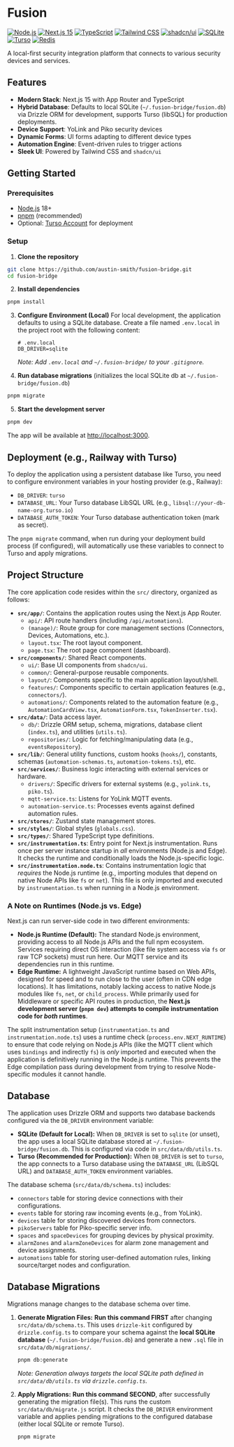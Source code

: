 # Fusion

[![Node.js](https://img.shields.io/badge/Node.js_18+-339933?style=flat-square&logo=node.js&logoColor=white)](https://nodejs.org/) [![Next.js 15](https://img.shields.io/badge/Next.js_15-000000?style=flat-square&logo=next.js&logoColor=white)](https://nextjs.org/) [![TypeScript](https://img.shields.io/badge/TypeScript-3178C6?style=flat-square&logo=typescript&logoColor=white)](https://www.typescriptlang.org/) [![Tailwind CSS](https://img.shields.io/badge/Tailwind_CSS-38B2AC?style=flat-square&logo=tailwind-css&logoColor=white)](https://tailwindcss.com/) [![shadcn/ui](https://img.shields.io/badge/shadcn%2Fui-000000?style=flat-square&logo=shadcnui)](https://ui.shadcn.com/) [![SQLite](https://img.shields.io/badge/SQLite-003B57?style=flat-square&logo=sqlite&logoColor=white)](https://www.sqlite.org/) [![Turso](https://img.shields.io/badge/Turso-4FF8D2?style=flat-square&logo=turso&logoColor=black)](https://turso.tech/) [![Redis](https://img.shields.io/badge/Redis-ff4438?logo=redis&logoColor=white&color=ff4438
)](https://redis.io)


A local-first security integration platform that connects to various security devices and services.

## Features

- **Modern Stack**: Next.js 15 with App Router and TypeScript
- **Hybrid Database**: Defaults to local SQLite (`~/.fusion-bridge/fusion.db`) via Drizzle ORM for development, supports Turso (libSQL) for production deployments.
- **Device Support**: YoLink and Piko security devices
- **Dynamic Forms**: UI forms adapting to different device types
- **Automation Engine**: Event-driven rules to trigger actions
- **Sleek UI**: Powered by Tailwind CSS and `shadcn/ui`

## Getting Started

### Prerequisites

- [Node.js](https://nextjs.org) 18+
- [pnpm](https://pnpm.io) (recommended)
- Optional: [Turso Account](https://turso.tech/) for deployment

### Setup

1. **Clone the repository**

```bash
git clone https://github.com/austin-smith/fusion-bridge.git
cd fusion-bridge
```

2. **Install dependencies**

```bash
pnpm install
```

3. **Configure Environment (Local)**
   For local development, the application defaults to using a SQLite database.
   Create a file named `.env.local` in the project root with the following content:

   ```dotenv
   # .env.local
   DB_DRIVER=sqlite
   ```
   *Note: Add `.env.local` and `~/.fusion-bridge/` to your `.gitignore`.* 

4. **Run database migrations** (initializes the local SQLite db at `~/.fusion-bridge/fusion.db`)

```bash
pnpm migrate
```

5. **Start the development server**

```bash
pnpm dev
```

The app will be available at [http://localhost:3000](http://localhost:3000).

## Deployment (e.g., Railway with Turso)

To deploy the application using a persistent database like Turso, you need to configure environment variables in your hosting provider (e.g., Railway):

- `DB_DRIVER`: `turso`
- `DATABASE_URL`: Your Turso database LibSQL URL (e.g., `libsql://your-db-name-org.turso.io`)
- `DATABASE_AUTH_TOKEN`: Your Turso database authentication token (mark as secret).

The `pnpm migrate` command, when run during your deployment build process (if configured), will automatically use these variables to connect to Turso and apply migrations.

## Project Structure

The core application code resides within the `src/` directory, organized as follows:

-   **`src/app/`**: Contains the application routes using the Next.js App Router.
    -   `api/`: API route handlers (including `/api/automations`).
    -   `(manage)/`: Route group for core management sections (Connectors, Devices, Automations, etc.).
    -   `layout.tsx`: The root layout component.
    -   `page.tsx`: The root page component (dashboard).
-   **`src/components/`**: Shared React components.
    -   `ui/`: Base UI components from `shadcn/ui`.
    -   `common/`: General-purpose reusable components.
    -   `layout/`: Components specific to the main application layout/shell.
    -   `features/`: Components specific to certain application features (e.g., `connectors/`).
    -   `automations/`: Components related to the automation feature (e.g., `AutomationCardView.tsx`, `AutomationForm.tsx`, `TokenInserter.tsx`).
-   **`src/data/`**: Data access layer.
    -   `db/`: Drizzle ORM setup, schema, migrations, database client (`index.ts`), and utilities (`utils.ts`).
    -   `repositories/`: Logic for fetching/manipulating data (e.g., `eventsRepository`).
-   **`src/lib/`**: General utility functions, custom hooks (`hooks/`), constants, schemas (`automation-schemas.ts`, `automation-tokens.ts`), etc.
-   **`src/services/`**: Business logic interacting with external services or hardware.
    -   `drivers/`: Specific drivers for external systems (e.g., `yolink.ts`, `piko.ts`).
    -   `mqtt-service.ts`: Listens for YoLink MQTT events.
    -   `automation-service.ts`: Processes events against defined automation rules.
-   **`src/stores/`**: Zustand state management stores.
-   **`src/styles/`**: Global styles (`globals.css`).
-   **`src/types/`**: Shared TypeScript type definitions.
-   **`src/instrumentation.ts`**: Entry point for Next.js instrumentation. Runs once per server instance startup in *all* environments (Node.js and Edge). It checks the runtime and conditionally loads the Node.js-specific logic.
-   **`src/instrumentation.node.ts`**: Contains instrumentation logic that *requires* the Node.js runtime (e.g., importing modules that depend on native Node APIs like `fs` or `net`). This file is only imported and executed by `instrumentation.ts` when running in a Node.js environment.

### A Note on Runtimes (Node.js vs. Edge)

Next.js can run server-side code in two different environments:

-   **Node.js Runtime (Default):** The standard Node.js environment, providing access to all Node.js APIs and the full npm ecosystem. Services requiring direct OS interaction (like file system access via `fs` or raw TCP sockets) must run here. Our MQTT service and its dependencies run in this runtime.
-   **Edge Runtime:** A lightweight JavaScript runtime based on Web APIs, designed for speed and to run close to the user (often in CDN edge locations). It has limitations, notably lacking access to native Node.js modules like `fs`, `net`, or `child_process`. While primarily used for Middleware or specific API routes in production, the **Next.js development server (`pnpm dev`) attempts to compile instrumentation code for *both* runtimes**.

The split instrumentation setup (`instrumentation.ts` and `instrumentation.node.ts`) uses a runtime check (`process.env.NEXT_RUNTIME`) to ensure that code relying on Node.js APIs (like the MQTT client which uses `bindings` and indirectly `fs`) is *only* imported and executed when the application is definitively running in the Node.js runtime. This prevents the Edge compilation pass during development from trying to resolve Node-specific modules it cannot handle.

## Database

The application uses Drizzle ORM and supports two database backends configured via the `DB_DRIVER` environment variable:

-   **SQLite (Default for Local):** When `DB_DRIVER` is set to `sqlite` (or unset), the app uses a local SQLite database stored at `~/.fusion-bridge/fusion.db`. This is configured via code in `src/data/db/utils.ts`.
-   **Turso (Recommended for Production):** When `DB_DRIVER` is set to `turso`, the app connects to a Turso database using the `DATABASE_URL` (LibSQL URL) and `DATABASE_AUTH_TOKEN` environment variables.

The database schema (`src/data/db/schema.ts`) includes:

-   `connectors` table for storing device connections with their configurations.
-   `events` table for storing raw incoming events (e.g., from YoLink).
-   `devices` table for storing discovered devices from connectors.
-   `pikoServers` table for Piko-specific server info.
-   `spaces` and `spaceDevices` for grouping devices by physical proximity.
-   `alarmZones` and `alarmZoneDevices` for alarm zone management and device assignments.
-   `automations` table for storing user-defined automation rules, linking source/target nodes and configuration.

## Database Migrations

Migrations manage changes to the database schema over time.

1.  **Generate Migration Files:**
    **Run this command FIRST** after changing `src/data/db/schema.ts`.
    This uses `drizzle-kit` configured by `drizzle.config.ts` to compare your schema against the **local SQLite database** (`~/.fusion-bridge/fusion.db`) and generate a new `.sql` file in `src/data/db/migrations/`.
    ```bash
    pnpm db:generate
    ```
    *Note: Generation always targets the local SQLite path defined in `src/data/db/utils.ts` via `drizzle.config.ts`.*

2.  **Apply Migrations:**
    **Run this command SECOND**, after successfully generating the migration file(s).
    This runs the custom `src/data/db/migrate.js` script. It checks the `DB_DRIVER` environment variable and applies pending migrations to the configured database (either local SQLite or remote Turso).
    ```bash
    pnpm migrate
    ```